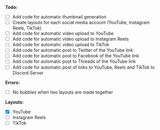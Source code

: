 **Todo:**
- [ ] Add code for automatic thumbnail generation
- [ ] Create layouts for each social media account (YouTube, Instagram Reels, TikTok)
- [ ] Add code for automatic video upload to YouTube
- [ ] Add code for automatic video upload to Instagram Reels
- [ ] Add code for automatic video upload to TikTok
- [ ] Add code for automatic post to Twitter of the YouTube link
- [ ] Add code for automatic post to Facebook of the YouTube link
- [ ] Add code for automatic post to Threads of the YouTube link
- [ ] Add code for automatic post of links to YouTube, Reels and TikTok to Discord Server

**Errors:**
- [ ] No bubbles when two layouts are made together

**Layouts:**
- [x] YouTube
- [ ] Instagram Reels
- [ ] TikTok